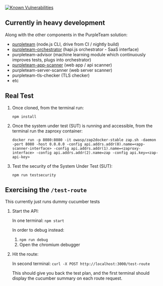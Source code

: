 [![Known Vulnerabilities](https://snyk.io/test/github/binarymist/purpleteam-app-scanner/badge.svg?targetFile=package.json)](https://snyk.io/test/github/binarymist/purpleteam-app-scanner?targetFile=package.json)

## Currently in heavy development

Along with the other components in the PurpleTeam solution:

* [purpleteam](https://github.com/binarymist/purpleteam) (node.js CLI, drive from CI / nightly build)
* [purpleteam-orchestrator](https://github.com/binarymist/purpleteam-orchestrator) (hapi.js orchestrator - SaaS interface)
* purpleteam-advisor (machine learning module which continuously improves tests, plugs into orchestrator)
* [purpleteam-app-scanner](https://github.com/binarymist/purpleteam-app-scanner) (web app / api scanner)
* purpleteam-server-scanner (web server scanner)
* purpleteam-tls-checker (TLS checker)
* etc

## Real Test

1. Once cloned, from the terminal run:
  
    `npm install`
  
2. Once the system under test (SUT) is running and accessible, from the terminal run the zaproxy container:
  
    `docker run -p 8080:8080 -it owasp/zap2docker-stable zap.sh -daemon -port 8080 -host 0.0.0.0 -config api.addrs.addr(0).name=<app-scanner-interface> -config api.addrs.addr(1).name=<zaproxy-interface> -config api.addrs.addr(2).name=zap -config api.key=<zap-api-key>`
  
3. Test the security of the System Under Test (SUT):
  
    `npm run testsecurity`

## Exercising the `/test-route`

This currently just runs dummy cucumber tests

1. Start the API:
  
    In one terminal: `npm start`
  
    In order to debug instead:
  
    1. `npm run debug`
    2. Open the chromium debugger
  
2. Hit the route:
  
    In second terminal: `curl -X POST http://localhost:3000/test-route`

    This should give you back the test plan, and the first terminal should display the cucumber summary on each route request.
